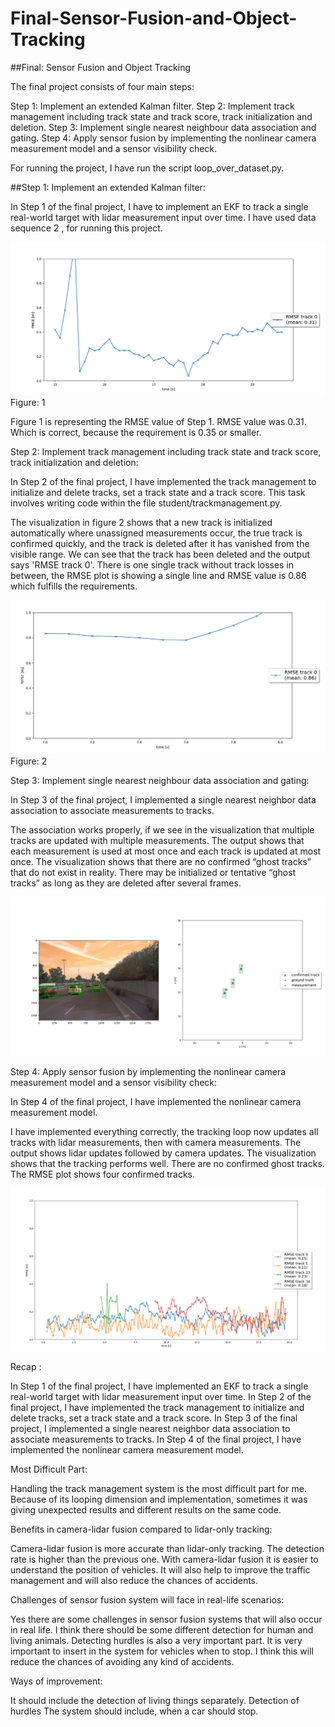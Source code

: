 # Final-Sensor-Fusion-and-Object-Tracking
##Final: Sensor Fusion and Object Tracking

The final project consists of four main steps:

Step 1: Implement an extended Kalman filter.
Step 2: Implement track management including track state and track score, track initialization and deletion.
Step 3: Implement single nearest neighbour data association and gating.
Step 4: Apply sensor fusion by implementing the nonlinear camera measurement model and a sensor visibility check.

For running the project, I have run the script loop_over_dataset.py.


##Step 1: Implement an extended Kalman filter:

In Step 1 of the final project, I have to implement an EKF to track a single real-world target with lidar measurement input over time. I have used data sequence 2 , for running this project.

<img src ="img/Step1 Graph.PNG"/>
Figure: 1

Figure 1 is representing the RMSE value of Step 1. RMSE value was 0.31. Which is correct, because the requirement is 0.35 or smaller.



Step 2: Implement track management including track state and track score, track initialization and deletion:

In Step 2 of the final project, I have implemented the track management to initialize and delete tracks, set a track state and a track score. This task involves writing code within the file student/trackmanagement.py.

The visualization in figure 2 shows that a new track is initialized automatically where unassigned measurements occur, the true track is confirmed quickly, and the track is deleted after it has vanished from the visible range. We can see that the track has been deleted and the output says 'RMSE track 0'. There is one single track without track losses in between, the RMSE plot is showing a single line and RMSE value is 0.86 which fulfills the requirements.



<img src ="img/Step2 Graph.PNG"/>
Figure: 2

Step 3: Implement single nearest neighbour data association and gating:

In Step 3 of the final project, I implemented a single nearest neighbor data association to associate measurements to tracks. 

The association works properly, if we see in the visualization that multiple tracks are updated with multiple measurements. The output shows that each measurement is used at most once and each track is updated at most once. The visualization shows that there are no confirmed “ghost tracks” that do not exist in reality. There may be initialized or tentative “ghost tracks” as long as they are deleted after several frames. 

<img src ="img/Step 3.png"/>

Step 4: Apply sensor fusion by implementing the nonlinear camera measurement model and a sensor visibility check:

In Step 4 of the final project, I have implemented the nonlinear camera measurement model.

I have implemented everything correctly, the tracking loop now updates all tracks with lidar measurements, then with camera measurements. The output shows lidar updates followed by camera updates. The visualization shows that the tracking performs well. There are no confirmed ghost tracks. The RMSE plot shows four confirmed tracks. 

<img src ="img/Step4.png"/>

Recap :

In Step 1 of the final project, I have implemented an EKF to track a single real-world target with lidar measurement input over time.
In Step 2 of the final project, I have implemented the track management to initialize and delete tracks, set a track state and a track score.
In Step 3 of the final project, I implemented a single nearest neighbor data association to associate measurements to tracks.
In Step 4 of the final project, I have implemented the nonlinear camera measurement model.

Most Difficult Part: 

Handling the track management system is the most difficult part for me. Because of its looping dimension and implementation, sometimes it was giving unexpected results and different results on the same code.

Benefits in camera-lidar fusion compared to lidar-only tracking:

Camera-lidar fusion is more accurate than lidar-only tracking. The detection rate is higher than the previous one. With camera-lidar fusion it is easier to understand the position of  vehicles. It will also help to improve the traffic management and will also reduce the chances of accidents.

Challenges of sensor fusion system will face in real-life scenarios:

Yes there are some challenges in sensor fusion systems that will also occur in real life. 
I think there should be some different detection for human and living animals. Detecting hurdles is also a very important part. It is very important to insert in the system for vehicles when to stop. I think this will reduce the chances of avoiding any kind of accidents.


Ways of improvement:

It should include the detection of living things separately.
Detection of hurdles
The system should include, when a car should stop.










